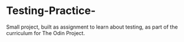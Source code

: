 # Testing-Practice-
Small project, built as assignment to learn about testing, as part of the curriculum for The Odin Project.
